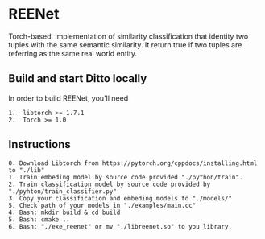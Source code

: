 # REENet
Torch-based, implementation of similarity classification that identity two tuples with the same semantic similarity. It return true if two tuples are referring as the same real world entity.

Build and start Ditto locally
-------
In order to build REENet, you'll need
```
1.  libtorch >= 1.7.1
2.  Torch >= 1.0
```

Instructions
-------
```
0. Download Libtorch from https://pytorch.org/cppdocs/installing.html to "./lib"
1. Train embeding model by source code provided "./python/train".
2. Train classification model by source code provided by "./pyhton/train_classifier.py"
3. Copy your classification and embeding models to "./models/"
5. Check path of your models in "./examples/main.cc"
4. Bash: mkdir build & cd build
5. Bash: cmake ..
6. Bash: "./exe_reenet" or mv "./libreenet.so" to you library.
```
